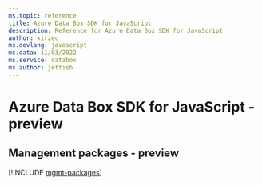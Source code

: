 ```yaml
---
ms.topic: reference
title: Azure Data Box SDK for JavaScript
description: Reference for Azure Data Box SDK for JavaScript
author: xirzec
ms.devlang: javascript
ms.data: 11/03/2022
ms.service: databox
ms.author: jeffish
---
```

# Azure Data Box SDK for JavaScript - preview

## Management packages - preview
[!INCLUDE [mgmt-packages](data-box-mgmt-index.md)]
